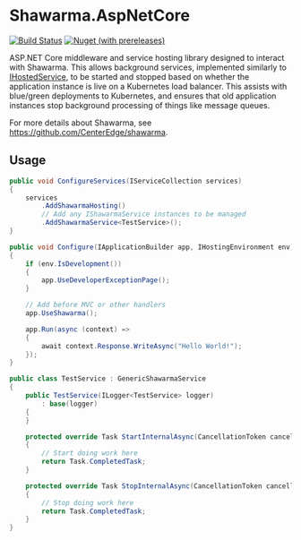 # Shawarma.AspNetCore

[![Build Status](https://travis-ci.org/CenterEdge/Shawarma.AspNetCore.svg?branch=master)](https://travis-ci.org/CenterEdge/Shawarma.AspNetCore)
[![Nuget (with prereleases)](https://img.shields.io/nuget/vpre/Shawarma.AspNetCore.svg)](https://github.com/CenterEdge/Shawarma.AspNetCore)

ASP.NET Core middleware and service hosting library designed to interact with Shawarma. This allows
background services, implemented similarly to [IHostedService](https://docs.microsoft.com/en-us/aspnet/core/fundamentals/host/hosted-services?view=aspnetcore-2.2&tabs=visual-studio),
to be started and stopped based on whether the application instance is live on a Kubernetes
load balancer. This assists with blue/green deployments to Kubernetes, and ensures that
old application instances stop background processing of things like message queues.

For more details about Shawarma, see <https://github.com/CenterEdge/shawarma>.

## Usage

```cs
public void ConfigureServices(IServiceCollection services)
{
    services
        .AddShawarmaHosting()
        // Add any IShawarmaService instances to be managed
        .AddShawarmaService<TestService>();
}

public void Configure(IApplicationBuilder app, IHostingEnvironment env)
{
    if (env.IsDevelopment())
    {
        app.UseDeveloperExceptionPage();
    }

    // Add before MVC or other handlers
    app.UseShawarma();

    app.Run(async (context) =>
    {
        await context.Response.WriteAsync("Hello World!");
    });
}
```

```cs
public class TestService : GenericShawarmaService
{
    public TestService(ILogger<TestService> logger)
        : base(logger)
    {
    }

    protected override Task StartInternalAsync(CancellationToken cancellationToken)
    {
        // Start doing work here
        return Task.CompletedTask;
    }

    protected override Task StopInternalAsync(CancellationToken cancellationToken)
    {
        // Stop doing work here
        return Task.CompletedTask;
    }
}
```
